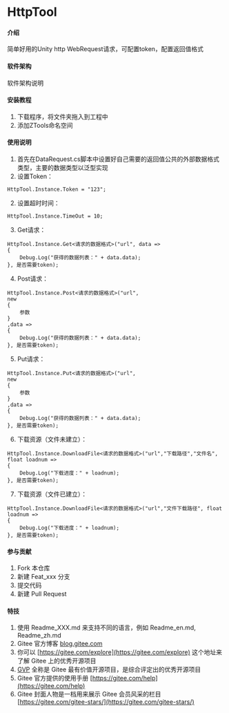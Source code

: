 # HttpTool

#### 介绍
简单好用的Unity http WebRequest请求，可配置token，配置返回值格式

#### 软件架构
软件架构说明


#### 安装教程

1.  下载程序，将文件夹拖入到工程中
2.  添加ZTools命名空间

#### 使用说明

1.  首先在DataRequest.cs脚本中设置好自己需要的返回值公共的外部数据格式类型，主要的数据类型以泛型实现
2.  设置Token：

```
HttpTool.Instance.Token = "123";
```

2.  设置超时时间：

```
HttpTool.Instance.TimeOut = 10;
```

3.  Get请求：

```
HttpTool.Instance.Get<请求的数据格式>("url", data =>
{
    Debug.Log("获得的数据列表：" + data.data);
}, 是否需要token);
```


4.  Post请求：

```
HttpTool.Instance.Post<请求的数据格式>("url",
new 
{ 
    参数
}    
,data =>
{
    Debug.Log("获得的数据列表：" + data.data);
}, 是否需要token);
```


5.  Put请求：

```
HttpTool.Instance.Put<请求的数据格式>("url",
new 
{ 
    参数
}    
,data =>
{
    Debug.Log("获得的数据列表：" + data.data);
}, 是否需要token);
```


6.  下载资源（文件未建立）：

```
HttpTool.Instance.DownloadFile<请求的数据格式>("url","下载路径","文件名", float loadnum =>
{
    Debug.Log("下载进度：" + loadnum);
}, 是否需要token);
```


7.  下载资源（文件已建立）：

```
HttpTool.Instance.DownloadFile<请求的数据格式>("url","文件下载路径", float loadnum =>
{
    Debug.Log("下载进度：" + loadnum);
}, 是否需要token);
```



#### 参与贡献

1.  Fork 本仓库
2.  新建 Feat_xxx 分支
3.  提交代码
4.  新建 Pull Request


#### 特技

1.  使用 Readme\_XXX.md 来支持不同的语言，例如 Readme\_en.md, Readme\_zh.md
2.  Gitee 官方博客 [blog.gitee.com](https://blog.gitee.com)
3.  你可以 [https://gitee.com/explore](https://gitee.com/explore) 这个地址来了解 Gitee 上的优秀开源项目
4.  [GVP](https://gitee.com/gvp) 全称是 Gitee 最有价值开源项目，是综合评定出的优秀开源项目
5.  Gitee 官方提供的使用手册 [https://gitee.com/help](https://gitee.com/help)
6.  Gitee 封面人物是一档用来展示 Gitee 会员风采的栏目 [https://gitee.com/gitee-stars/](https://gitee.com/gitee-stars/)
